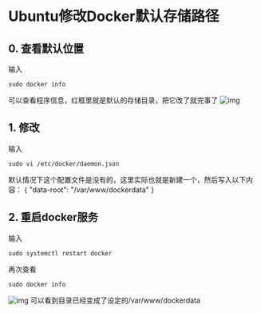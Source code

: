 # Ubuntu修改Docker默认存储路径

## 0. 查看默认位置

输入
```
sudo docker info
```
可以查看程序信息，红框里就是默认的存储目录，把它改了就完事了
![img](operation/docker相关/imgs/00ce906bfe85e9d35ed17c0723b3de45.png)

## 1. 修改

输入
```
sudo vi /etc/docker/daemon.json
```
默认情况下这个配置文件是没有的，这里实际也就是新建一个，然后写入以下内容：
{
  "data-root": "/var/www/dockerdata"
}

## 2. 重启docker服务

输入
```
sudo systemctl restart docker
```
再次查看
```
sudo docker info
```
![img](operation/docker相关/imgs/09d69c0e279c35304899e211af682ada.png)
可以看到目录已经变成了设定的/var/www/dockerdata
